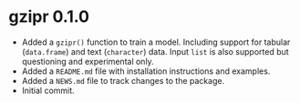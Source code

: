 # gzipr 0.1.0

* Added a `gzipr()` function to train a model. Including support for tabular (`data.frame`) and text (`character`) data. Input `list` is also supported but questioning and experimental only.
* Added a `README.md` file with installation instructions and examples.
* Added a `NEWS.md` file to track changes to the package.
* Initial commit.
